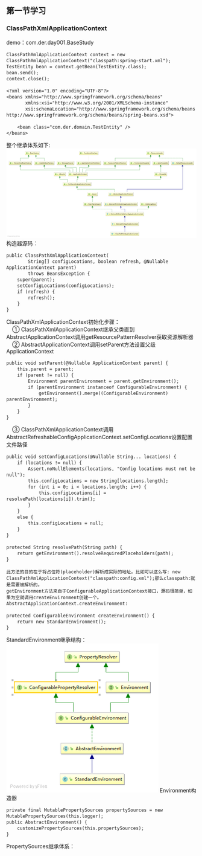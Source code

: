 ## 第一节学习

### ClassPathXmlApplicationContext

demo：com.der.day001.BaseStudy

```$xslt  主要片段
ClassPathXmlApplicationContext context = new ClassPathXmlApplicationContext("classpath:spring-start.xml");
TestEntity bean = context.getBean(TestEntity.class);
bean.send();
context.close();

<?xml version="1.0" encoding="UTF-8"?>
<beans xmlns="http://www.springframework.org/schema/beans"
       xmlns:xsi="http://www.w3.org/2001/XMLSchema-instance"
       xsi:schemaLocation="http://www.springframework.org/schema/beans http://www.springframework.org/schema/beans/spring-beans.xsd">

    <bean class="com.der.domain.TestEntity" />
</beans>
```

整个继承体系如下:<br/>
![ClassPathXmlApplicationContext继承](./image/diagram.png)<br/>
构造器源码：<br/>
```$xslt
public ClassPathXmlApplicationContext(
        String[] configLocations, boolean refresh, @Nullable ApplicationContext parent)
        throws BeansException {
    super(parent);
    setConfigLocations(configLocations);
    if (refresh) {
        refresh();
    }
}
```

ClassPathXmlApplicationContext初始化步骤：<br/>
&nbsp;&nbsp;&nbsp;&nbsp;① ClassPathXmlApplicationContext继承父类直到AbstractApplicationContext调用getResourcePatternResolver获取资源解析器<br/>
&nbsp;&nbsp;&nbsp;&nbsp;② AbstractApplicationContext调用setParent方法设置父级ApplicationContext <br/>
``` AbstractApplicationContext的setParent方法
public void setParent(@Nullable ApplicationContext parent) {
    this.parent = parent;
    if (parent != null) {
        Environment parentEnvironment = parent.getEnvironment();
        if (parentEnvironment instanceof ConfigurableEnvironment) {
            getEnvironment().merge((ConfigurableEnvironment) parentEnvironment);
        }
    }
}
```
&nbsp;&nbsp;&nbsp;&nbsp;③ ClassPathXmlApplicationContext调用AbstractRefreshableConfigApplicationContext.setConfigLocations设置配置文件路径<br/>
``` AbstractRefreshableConfigApplicationContext.setConfigLocations
public void setConfigLocations(@Nullable String... locations) {
    if (locations != null) {
        Assert.noNullElements(locations, "Config locations must not be null");
        this.configLocations = new String[locations.length];
        for (int i = 0; i < locations.length; i++) {
            this.configLocations[i] = resolvePath(locations[i]).trim();
        }
    }
    else {
        this.configLocations = null;
    }
}

protected String resolvePath(String path) {
    return getEnvironment().resolveRequiredPlaceholders(path);
}

此方法的目的在于将占位符(placeholder)解析成实际的地址。比如可以这么写: new ClassPathXmlApplicationContext("classpath:config.xml");那么classpath:就是需要被解析的。
getEnvironment方法来自于ConfigurableApplicationContext接口，源码很简单，如果为空就调用createEnvironment创建一个。
AbstractApplicationContext.createEnvironment:

protected ConfigurableEnvironment createEnvironment() {
    return new StandardEnvironment();
}
```
StandardEnvironment继承结构：<br/>
![StandardEnvironment](./image/ConfigurablePropertyResolver.png)
Environment构造器<br/>
```$xslt
private final MutablePropertySources propertySources = new MutablePropertySources(this.logger);
public AbstractEnvironment() {
    customizePropertySources(this.propertySources);
}
```
PropertySources继承体系：<br/>
